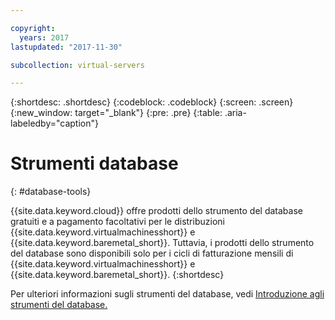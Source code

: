 ```yaml
---

copyright:
  years: 2017
lastupdated: "2017-11-30"

subcollection: virtual-servers

---
```


{:shortdesc: .shortdesc}
{:codeblock: .codeblock}
{:screen: .screen}
{:new_window: target="_blank"}
{:pre: .pre}
{:table: .aria-labeledby="caption"}

# Strumenti database
{: #database-tools}

{{site.data.keyword.cloud}} offre prodotti dello strumento del database gratuiti e a pagamento facoltativi per le distribuzioni {{site.data.keyword.virtualmachinesshort}} e {{site.data.keyword.baremetal_short}}. Tuttavia, i prodotti dello strumento del database sono disponibili solo per i cicli di fatturazione mensili di {{site.data.keyword.virtualmachinesshort}} e {{site.data.keyword.baremetal_short}}.
{:shortdesc}

Per ulteriori informazioni sugli strumenti del database, vedi [Introduzione agli strumenti del database.](/docs/infrastructure/database-tools?topic=database-tools-getting-started-tutorial)
